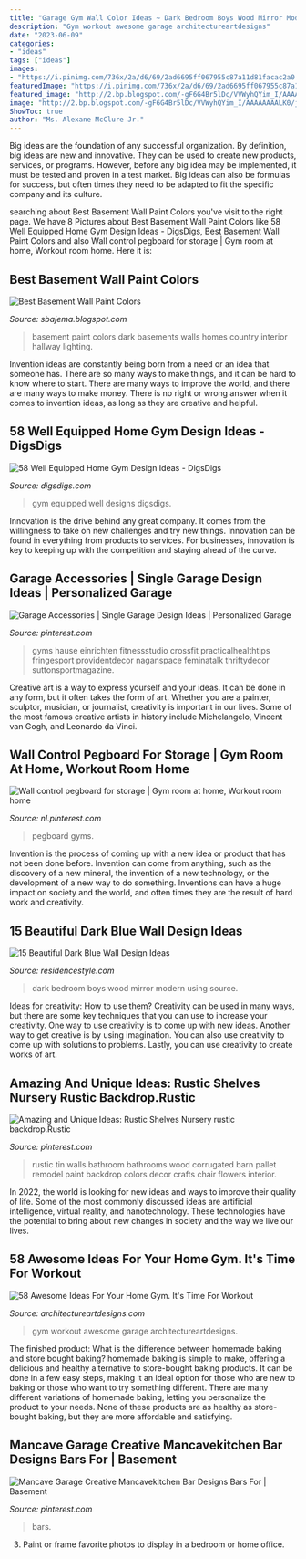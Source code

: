 ```yaml
---
title: "Garage Gym Wall Color Ideas ~ Dark Bedroom Boys Wood Mirror Modern Using Source"
description: "Gym workout awesome garage architectureartdesigns"
date: "2023-06-09"
categories:
- "ideas"
tags: ["ideas"]
images:
- "https://i.pinimg.com/736x/2a/d6/69/2ad6695ff067955c87a11d81facac2a0.jpg"
featuredImage: "https://i.pinimg.com/736x/2a/d6/69/2ad6695ff067955c87a11d81facac2a0.jpg"
featured_image: "http://2.bp.blogspot.com/-gF6G4Br5lDc/VVWyhQYim_I/AAAAAAAALK0/jfIA6spSg6M/s1600/best-paint-color-for-a-dark-basement%2B(FILEminimizer).jpg"
image: "http://2.bp.blogspot.com/-gF6G4Br5lDc/VVWyhQYim_I/AAAAAAAALK0/jfIA6spSg6M/s1600/best-paint-color-for-a-dark-basement%2B(FILEminimizer).jpg"
ShowToc: true
author: "Ms. Alexane McClure Jr."
---
```



Big ideas are the foundation of any successful organization. By definition, big ideas are new and innovative. They can be used to create new products, services, or programs. However, before any big idea may be implemented, it must be tested and proven in a test market. Big ideas can also be formulas for success, but often times they need to be adapted to fit the specific company and its culture.

	

		
searching about Best Basement Wall Paint Colors you've visit to the right page. We have 8 Pictures about Best Basement Wall Paint Colors like 58 Well Equipped Home Gym Design Ideas - DigsDigs, Best Basement Wall Paint Colors and also Wall control pegboard for storage | Gym room at home, Workout room home. Here it is:
		
    
## Best Basement Wall Paint Colors

<img loading=lazy src="http://2.bp.blogspot.com/-gF6G4Br5lDc/VVWyhQYim_I/AAAAAAAALK0/jfIA6spSg6M/s1600/best-paint-color-for-a-dark-basement%2B(FILEminimizer).jpg" onerror="this.onerror=null;this.src='https://tse4.mm.bing.net/th?id=OIP.NkNDOiotKmH4lP87KVBawgHaE8&amp;pid=15.1';" alt="Best Basement Wall Paint Colors">

_Source: sbajema.blogspot.com_

>basement paint colors dark basements walls homes country interior hallway lighting. 

	

Invention ideas are constantly being born from a need or an idea that someone has. There are so many ways to make things, and it can be hard to know where to start. There are many ways to improve the world, and there are many ways to make money. There is no right or wrong answer when it comes to invention ideas, as long as they are creative and helpful.

    
## 58 Well Equipped Home Gym Design Ideas - DigsDigs

<img loading=lazy src="https://www.digsdigs.com/photos/amazing-home-gym-designs-10.jpg" onerror="this.onerror=null;this.src='https://tse1.mm.bing.net/th?id=OIP.2Tb_avcSYGaMwpM4JGHwVgHaJ4&amp;pid=15.1';" alt="58 Well Equipped Home Gym Design Ideas - DigsDigs">

_Source: digsdigs.com_

>gym equipped well designs digsdigs. 

	

Innovation is the drive behind any great company. It comes from the willingness to take on new challenges and try new things. Innovation can be found in everything from products to services. For businesses, innovation is key to keeping up with the competition and staying ahead of the curve.

    
## Garage Accessories | Single Garage Design Ideas | Personalized Garage

<img loading=lazy src="https://i.pinimg.com/736x/88/f5/9b/88f59babd95d8c32ec118f466f137453.jpg" onerror="this.onerror=null;this.src='https://tse2.mm.bing.net/th?id=OIP.Zp7qD3MR11DXPDuvdCSdFwHaFj&amp;pid=15.1';" alt="Garage Accessories | Single Garage Design Ideas | Personalized Garage">

_Source: pinterest.com_

>gyms hause einrichten fitnessstudio crossfit practicalhealthtips fringesport providentdecor naganspace feminatalk thriftydecor suttonsportmagazine. 

	

Creative art is a way to express yourself and your ideas. It can be done in any form, but it often takes the form of art. Whether you are a painter, sculptor, musician, or journalist, creativity is important in our lives. Some of the most famous creative artists in history include Michelangelo, Vincent van Gogh, and Leonardo da Vinci.

    
## Wall Control Pegboard For Storage | Gym Room At Home, Workout Room Home

<img loading=lazy src="https://i.pinimg.com/736x/11/64/fd/1164fd3125b505762f1057d66a1409cd.jpg" onerror="this.onerror=null;this.src='https://tse3.mm.bing.net/th?id=OIP.0HuG_rkncvjzLqwN0beJTgHaJ-&amp;pid=15.1';" alt="Wall control pegboard for storage | Gym room at home, Workout room home">

_Source: nl.pinterest.com_

>pegboard gyms. 

	

Invention is the process of coming up with a new idea or product that has not been done before. Invention can come from anything, such as the discovery of a new mineral, the invention of a new technology, or the development of a new way to do something. Inventions can have a huge impact on society and the world, and often times they are the result of hard work and creativity.

    
## 15 Beautiful Dark Blue Wall Design Ideas

<img loading=lazy src="https://www.residencestyle.com/wp-content/uploads/2015/02/modern-dark-blue-boys-bedroom-with-mirror-in-wall-using-wood-frame.jpg" onerror="this.onerror=null;this.src='https://tse2.mm.bing.net/th?id=OIP.WQUyx5Qsw6F8vuvHlvkNRAHaKi&amp;pid=15.1';" alt="15 Beautiful Dark Blue Wall Design Ideas">

_Source: residencestyle.com_

>dark bedroom boys wood mirror modern using source. 

	

Ideas for creativity: How to use them?
Creativity can be used in many ways, but there are some key techniques that you can use to increase your creativity. One way to use creativity is to come up with new ideas. Another way to get creative is by using imagination. You can also use creativity to come up with solutions to problems. Lastly, you can use creativity to create works of art.

    
## Amazing And Unique Ideas: Rustic Shelves Nursery Rustic Backdrop.Rustic

<img loading=lazy src="https://i.pinimg.com/736x/2a/d6/69/2ad6695ff067955c87a11d81facac2a0.jpg" onerror="this.onerror=null;this.src='https://tse3.mm.bing.net/th?id=OIP.jwS1SRwUnMDCrgNi0uagRgHaJ3&amp;pid=15.1';" alt="Amazing and Unique Ideas: Rustic Shelves Nursery rustic backdrop.Rustic">

_Source: pinterest.com_

>rustic tin walls bathroom bathrooms wood corrugated barn pallet remodel paint backdrop colors decor crafts chair flowers interior. 

	

In 2022, the world is looking for new ideas and ways to improve their quality of life. Some of the most commonly discussed ideas are artificial intelligence, virtual reality, and nanotechnology. These technologies have the potential to bring about new changes in society and the way we live our lives.

    
## 58 Awesome Ideas For Your Home Gym. It&#039;s Time For Workout

<img loading=lazy src="http://www.architectureartdesigns.com/wp-content/uploads/2013/04/ArchitectureArtDesigns-1060.jpg" onerror="this.onerror=null;this.src='https://tse1.mm.bing.net/th?id=OIP.een3YncSwZgJQVX8jDp6OgHaJ4&amp;pid=15.1';" alt="58 Awesome Ideas For Your Home Gym. It&#039;s Time For Workout">

_Source: architectureartdesigns.com_

>gym workout awesome garage architectureartdesigns. 

	

The finished product: What is the difference between homemade baking and store bought baking?
homemade baking is simple to make, offering a delicious and healthy alternative to store-bought baking products. It can be done in a few easy steps, making it an ideal option for those who are new to baking or those who want to try something different. There are many different variations of homemade baking, letting you personalize the product to your needs. None of these products are as healthy as store-bought baking, but they are more affordable and satisfying.

    
## Mancave Garage Creative Mancavekitchen Bar Designs Bars For | Basement

<img loading=lazy src="https://i.pinimg.com/736x/df/16/d1/df16d13193ec3ff4f516551b69af55e2.jpg" onerror="this.onerror=null;this.src='https://tse1.mm.bing.net/th?id=OIP.3D1s9D23HuBSJB22tqK0ZQHaJ8&amp;pid=15.1';" alt="Mancave Garage Creative Mancavekitchen Bar Designs Bars For | Basement">

_Source: pinterest.com_

>bars. 

	

3. Paint or frame favorite photos to display in a bedroom or home office.

